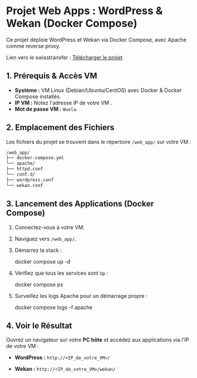 # Projet Web Apps : WordPress & Wekan (Docker Compose)

Ce projet déploie WordPress et Wekan via Docker Compose, avec Apache comme reverse proxy.

Lien vers le swisstransfer : [Télécharger le projet](https://www.swisstransfer.com/d/331d3411-fd0c-4649-9d7d-f4d0b085bdaf)

## 1. Prérequis & Accès VM

* **Système :** VM Linux (Debian/Ubuntu/CentOS) avec Docker & Docker Compose installés.
* **IP VM :** Notez l'adresse IP de votre VM .
* **Mot de passe VM :** `Wuela`.

## 2. Emplacement des Fichiers

Les fichiers du projet se trouvent dans le répertoire `/web_app/` sur votre VM :

```bash
/web_app/
├── docker-compose.yml
└── apache/
├── httpd.conf
└── conf.d/
├── wordpress.conf
└── wekan.conf
```

## 3. Lancement des Applications (Docker Compose)

1.  Connectez-vous à votre VM.
2.  Naviguez vers `/web_app/`.
3.  Démarrez la stack :
    
    docker compose up -d
    
4.  Vérifiez que tous les services sont `Up` :
    
    docker compose ps
    
5.  Surveillez les logs Apache pour un démarrage propre :
    
    docker compose logs -f apache

## 4. Voir le Résultat

Ouvrez un navigateur sur votre **PC hôte** et accédez aux applications via l'IP de votre VM :

* **WordPress :** `http://<IP_de_votre_VM>/`
    
* **Wekan :** `http://<IP_de_votre_VM>/wekan/`
    

